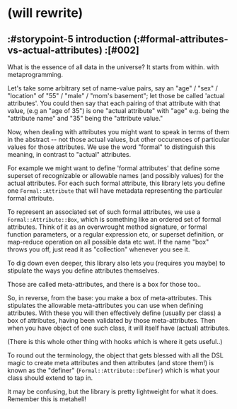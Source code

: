 # (will rewrite)

## :#storypoint-5 introduction (:#formal-attributes-vs-actual-attributes) :[#002]

What is the essence of all data in the universe? It starts from within. with
metaprogramming.

Let's take some arbitrary set of name-value pairs, say an
"age" / "sex" / "location" of "55" / "male" / "mom's basement"; let those be
called 'actual attributes'. You could then say that each pairing of that
attribute with that value, (e.g an "age of 35") is one "actual attribute"
with "age" e.g. being the "attribute name" and "35" being the
"attribute value."

Now, when dealing with attributes you might want to speak in terms of them in
the abstract -- not those actual values, but other occurences of particular
values for those attributes. We use the word "formal" to distinguish this
meaning, in contrast to "actual" attributes.

For example we might want to define 'formal attributes' that define some
superset of recognizable or allowable names (and possibly values) for the
actual attributes. For each such formal attribute, this library lets you
define one `Formal::Attribute` that will have metadata representing the
particular formal attribute.

To represent an associated set of such formal attributes, we use a
`Formal::Attribute::Box`, which is something like an ordered set of formal
attributes. Think of it as an overwrought method signature, or formal function
parameters, or a regular expression etc, or superset definition, or map-reduce
operation on all possible data etc wat. If the name "box" throws you off, just
read it as "collection" whenever you see it.

To dig down even deeper, this library also lets you (requires you maybe) to
stipulate the ways you define attributes themselves.

Those are called meta-attributes, and there is a box for those too..

So, in reverse, from the base: you make a box of meta-attributes. This
stipulates the allowable meta-attributes you can use when defining attributes.
With these you will then effectively define (usually per class) a box of
attributes, having been validated by those meta-attributes. Then when you have
object of one such class, it will itself have (actual) attributes.

(There is this whole other thing with hooks which is where it gets useful..)

To round out the terminology, the object that gets blessed with all the DSL
magic to create meta attributes and then attributes (and store them!) is known
as the "definer" (`Formal::Attribute::Definer`) which is what your class
should extend to tap in.

It may be confusing, but the library is pretty lightweight for what it does.
Remember this is metahell!
